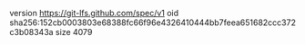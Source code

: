 version https://git-lfs.github.com/spec/v1
oid sha256:152cb0003803e68388fc66f96e4326410444bb7feea651682ccc372c3b08343a
size 4079
